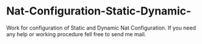 # Nat-Configuration-Static-Dynamic-
Work for configuration of Static and Dynamic Nat Configuration.
If you need any help or working procedure fell free to send me mail.
